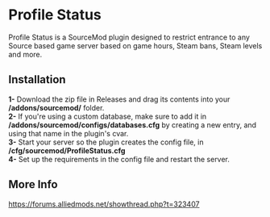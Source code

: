 # Profile Status

Profile Status is a SourceMod plugin designed to restrict entrance to any Source based game server based on game hours, Steam bans, Steam levels and more.

## Installation

**1-** Download the zip file in Releases and drag its contents into your **/addons/sourcemod/** folder.</br>
**2-** If you're using a custom database, make sure to add it in **/addons/sourcemod/configs/databases.cfg** by creating a new entry, and using that name in the plugin's cvar.</br>
**3-** Start your server so the plugin creates the config file, in **/cfg/sourcemod/ProfileStatus.cfg**</br>
**4-** Set up the requirements in the config file and restart the server.

## More Info

https://forums.alliedmods.net/showthread.php?t=323407
